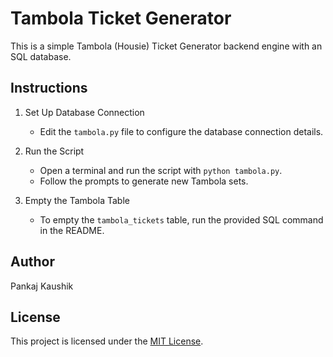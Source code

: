 # Tambola Ticket Generator

This is a simple Tambola (Housie) Ticket Generator backend engine with an SQL database.

## Instructions

1. Set Up Database Connection
   - Edit the `tambola.py` file to configure the database connection details.

2. Run the Script
   - Open a terminal and run the script with `python tambola.py`.
   - Follow the prompts to generate new Tambola sets.

3. Empty the Tambola Table
   - To empty the `tambola_tickets` table, run the provided SQL command in the README.

## Author

Pankaj Kaushik

## License

This project is licensed under the [MIT License](LICENSE).

